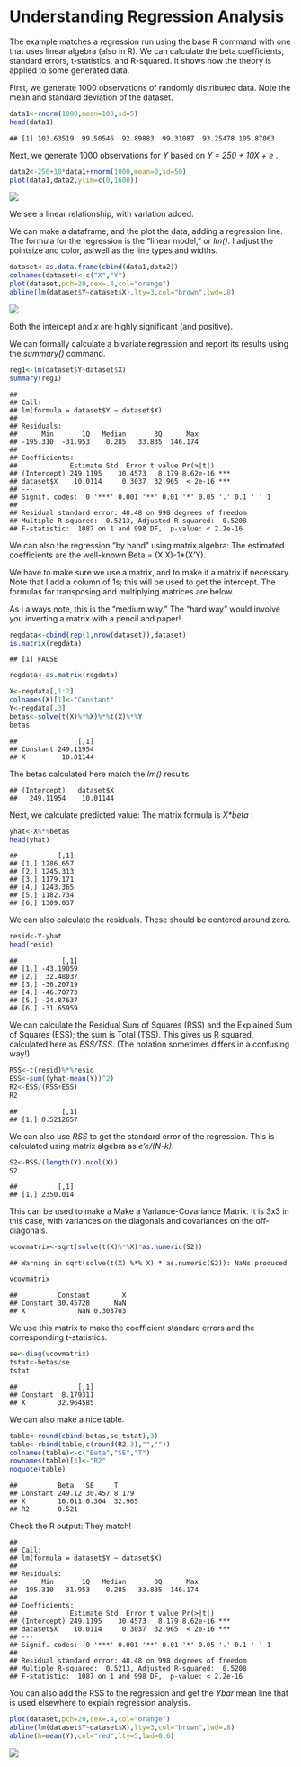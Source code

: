 Understanding Regression Analysis
================

The example matches a regression run using the base R command with one
that uses linear algebra (also in R). We can calculate the beta
coefficients, standard errors, t-statistics, and R-squared. It shows how
the theory is applied to some generated data.

First, we generate 1000 observations of randomly distributed data. Note
the mean and standard deviation of the dataset.

``` r
data1<-rnorm(1000,mean=100,sd=5)
head(data1)
```

    ## [1] 103.63519  99.50546  92.89883  99.31087  93.25478 105.87063

Next, we generate 1000 observations for *Y* based on *Y = 250 + 10X + e*
.

``` r
data2<-250+10*data1+rnorm(1000,mean=0,sd=50)
plot(data1,data2,ylim=c(0,1600))
```

![](Lec09_Regression_files/figure-gfm/unnamed-chunk-3-1.png)<!-- -->

We see a linear relationship, with variation added.

We can make a dataframe, and the plot the data, adding a regression
line. The formula for the regression is the “linear model,” or *lm()*. I
adjust the pointsize and color, as well as the line types and widths.

``` r
dataset<-as.data.frame(cbind(data1,data2))
colnames(dataset)<-c("X","Y")
plot(dataset,pch=20,cex=.4,col="orange")
abline(lm(dataset$Y~dataset$X),lty=3,col="brown",lwd=.8)
```

![](Lec09_Regression_files/figure-gfm/unnamed-chunk-4-1.png)<!-- -->

Both the intercept and *x* are highly significant (and positive).

We can formally calculate a bivariate regression and report its results
using the *summary()* command.

``` r
reg1<-lm(dataset$Y~dataset$X)
summary(reg1)
```

    ## 
    ## Call:
    ## lm(formula = dataset$Y ~ dataset$X)
    ## 
    ## Residuals:
    ##      Min       1Q   Median       3Q      Max 
    ## -195.310  -31.953    0.285   33.835  146.174 
    ## 
    ## Coefficients:
    ##             Estimate Std. Error t value Pr(>|t|)    
    ## (Intercept) 249.1195    30.4573   8.179 8.62e-16 ***
    ## dataset$X    10.0114     0.3037  32.965  < 2e-16 ***
    ## ---
    ## Signif. codes:  0 '***' 0.001 '**' 0.01 '*' 0.05 '.' 0.1 ' ' 1
    ## 
    ## Residual standard error: 48.48 on 998 degrees of freedom
    ## Multiple R-squared:  0.5213, Adjusted R-squared:  0.5208 
    ## F-statistic:  1087 on 1 and 998 DF,  p-value: < 2.2e-16

We can also the regression “by hand” using matrix algebra: The estimated
coefficients are the well-known Beta = (X’X)-1\*(X’Y).

We have to make sure we use a matrix, and to make it a matrix if
necessary. Note that I add a column of 1s; this will be used to get the
intercept. The formulas for transposing and multiplying matrices are
below.

As I always note, this is the “medium way.” The “hard way” would involve
you inverting a matrix with a pencil and paper!

``` r
regdata<-cbind(rep(1,nrow(dataset)),dataset)
is.matrix(regdata)
```

    ## [1] FALSE

``` r
regdata<-as.matrix(regdata)
```

``` r
X<-regdata[,1:2]
colnames(X)[1]<-"Constant"
Y<-regdata[,3]
betas<-solve(t(X)%*%X)%*%t(X)%*%Y
betas
```

    ##               [,1]
    ## Constant 249.11954
    ## X         10.01144

The betas calculated here match the *lm()* results.

    ## (Intercept)   dataset$X 
    ##   249.11954    10.01144

Next, we calculate predicted value: The matrix formula is *X\*beta* :

``` r
yhat<-X%*%betas
head(yhat)
```

    ##          [,1]
    ## [1,] 1286.657
    ## [2,] 1245.313
    ## [3,] 1179.171
    ## [4,] 1243.365
    ## [5,] 1182.734
    ## [6,] 1309.037

We can also calculate the residuals. These should be centered around
zero.

``` r
resid<-Y-yhat
head(resid)
```

    ##           [,1]
    ## [1,] -43.19059
    ## [2,]  32.48037
    ## [3,] -36.20719
    ## [4,] -46.70773
    ## [5,] -24.87637
    ## [6,] -31.65959

We can calculate the Residual Sum of Squares (RSS) and the Explained Sum
of Squares (ESS); the sum is Total (TSS). This gives us R squared,
calculated here as *ESS/TSS*. (The notation sometimes differs in a
confusing way!)

``` r
RSS<-t(resid)%*%resid
ESS<-sum((yhat-mean(Y))^2)
R2<-ESS/(RSS+ESS)
R2
```

    ##           [,1]
    ## [1,] 0.5212657

We can also use *RSS* to get the standard error of the regression. This
is calculated using matrix algebra as *e’e/(N-k)*.

``` r
S2<-RSS/(length(Y)-ncol(X))
S2
```

    ##          [,1]
    ## [1,] 2350.014

This can be used to make a Make a Variance-Covariance Matrix. It is 3x3
in this case, with variances on the diagonals and covariances on the
off-diagonals.

``` r
vcovmatrix<-sqrt(solve(t(X)%*%X)*as.numeric(S2))
```

    ## Warning in sqrt(solve(t(X) %*% X) * as.numeric(S2)): NaNs produced

``` r
vcovmatrix
```

    ##          Constant        X
    ## Constant 30.45728      NaN
    ## X             NaN 0.303703

We use this matrix to make the coefficient standard errors and the
corresponding t-statistics.

``` r
se<-diag(vcovmatrix)
tstat<-betas/se
tstat
```

    ##               [,1]
    ## Constant  8.179311
    ## X        32.964585

We can also make a nice table.

``` r
table<-round(cbind(betas,se,tstat),3)
table<-rbind(table,c(round(R2,3),"",""))
colnames(table)<-c("Beta","SE","T")
rownames(table)[3]<-"R2"
noquote(table)
```

    ##          Beta   SE     T     
    ## Constant 249.12 30.457 8.179 
    ## X        10.011 0.304  32.965
    ## R2       0.521

Check the R output: They match!

    ## 
    ## Call:
    ## lm(formula = dataset$Y ~ dataset$X)
    ## 
    ## Residuals:
    ##      Min       1Q   Median       3Q      Max 
    ## -195.310  -31.953    0.285   33.835  146.174 
    ## 
    ## Coefficients:
    ##             Estimate Std. Error t value Pr(>|t|)    
    ## (Intercept) 249.1195    30.4573   8.179 8.62e-16 ***
    ## dataset$X    10.0114     0.3037  32.965  < 2e-16 ***
    ## ---
    ## Signif. codes:  0 '***' 0.001 '**' 0.01 '*' 0.05 '.' 0.1 ' ' 1
    ## 
    ## Residual standard error: 48.48 on 998 degrees of freedom
    ## Multiple R-squared:  0.5213, Adjusted R-squared:  0.5208 
    ## F-statistic:  1087 on 1 and 998 DF,  p-value: < 2.2e-16

You can also add the RSS to the regression and get the *Ybar* mean line
that is used elsewhere to explain regression analysis.

``` r
plot(dataset,pch=20,cex=.4,col="orange")
abline(lm(dataset$Y~dataset$X),lty=3,col="brown",lwd=.8)
abline(h=mean(Y),col="red",lty=5,lwd=0.6)
```

![](Lec09_Regression_files/figure-gfm/unnamed-chunk-17-1.png)<!-- -->
